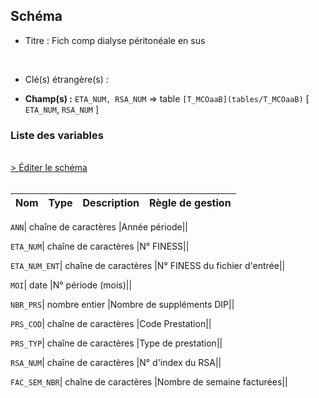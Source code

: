 ## Schéma


- Titre : Fich comp dialyse péritonéale en sus
<br />



- Clé(s) étrangère(s) : <br />

- **Champ(s) :** `ETA_NUM, RSA_NUM`
  => table `[T_MCOaaB](tables/T_MCOaaB)` [ `ETA_NUM`, `RSA_NUM` ]<br />

 
### Liste des variables
<br />
<div>
    <a href="https://gitlab.com/healthdatahub/applications-du-hdh/schema-snds/-/tree/master/schemas/PMSI MCO/T_MCOaaDIALP.json"
       target="_blank" rel="noopener noreferrer">> Éditer le schéma</a>
</div>
<br />

Nom | Type | Description | Règle de gestion
-|-|-|-



`ANN`| chaîne de caractères |Année période||

`ETA_NUM`| chaîne de caractères |N° FINESS||

`ETA_NUM_ENT`| chaîne de caractères |N° FINESS du fichier d'entrée||

`MOI`| date |N° période (mois)||

`NBR_PRS`| nombre entier |Nombre de suppléments DIP||

`PRS_COD`| chaîne de caractères |Code Prestation||

`PRS_TYP`| chaîne de caractères |Type de prestation||

`RSA_NUM`| chaîne de caractères |N° d'index du RSA||

`FAC_SEM_NBR`| chaîne de caractères |Nombre de semaine facturées||

